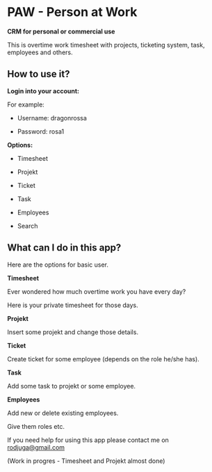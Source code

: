 # PAW - Person at Work 
**CRM for personal or commercial use**

This is overtime work timesheet with projects, ticketing system, task, employees and others.

## How to use it?

**Login into your account:**

For example:

- Username: dragonrossa

- Password: rosa1

**Options:**

- Timesheet

- Projekt

- Ticket

- Task

- Employees

- Search

## What can I do in this app?

Here are the options for basic user.

**Timesheet**

Ever wondered how much overtime work you have every day?

Here is your private timesheet for those days.

**Projekt**

Insert some projekt and change those details.

**Ticket**

Create ticket for some employee (depends on the role he/she has).

**Task**

Add some task to projekt or some employee.

**Employees**

Add new or delete existing employees.

Give them roles etc.


If you need help for using this app please contact me on rodjuga@gmail.com

(Work in progres - Timesheet and Projekt almost done)

